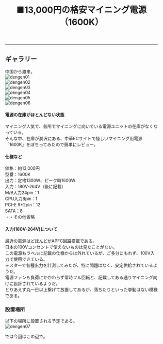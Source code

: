 ﻿---
layout: post
title: ■13,000円の格安マイニング電源（1600K）
---
---

## **ギャラリー**
中国から渡来。  
![dengen01](https://beni2nd.github.io/images/mining0002.jpg "mining0002")  
![dengen02](https://beni2nd.github.io/images/mining0003.jpg "mining0003")  
![dengen03](https://beni2nd.github.io/images/mining0004.jpg "mining0004")  
![dengen04](https://beni2nd.github.io/images/mining0005.jpg "mining0005")  
![dengen05](https://beni2nd.github.io/images/mining0006.jpg "mining0006")  
![dengen06](https://beni2nd.github.io/images/mining0007.jpg "mining0007")  


#### **電源の在庫がほとんどない状態**

マイニング人気で、各所でマイニングに向いている電源ユニットの在庫がなくなっている。  
そんな中、在庫が潤沢にある、中華ECサイトで怪しいマイニング用電源「1600K」をぽちってみたので簡単にレビュー。  


#### **仕様など**

価格：約13,000円  
型番：1600K  
出力：定格1300W、ピーク時1600W  
入力：180V-264V（後に記載）  
M/B入力24pin：1  
CPU入力8pin：1  
PCI-E 6+2pin：12  
SATA：8  
・・その他省略  

#### **入力(180V-264V)について**
最近の電源はどほんどがAPFC回路搭載である。  
日本の100Vコンセントで使えないものは見たことがない。  
この電源もラベルに記載の仕様からは外れているが、ご多分にもれず、100V入力で使用できている。  
テスターで各種出力を計測してみたが、特に問題はなく、安定供給されているようだ。  
電源ファンも負荷にかかわらず常時フル回転と、記載してある通りマイニング向けに設計されているようだ。  
とりあえず丸一日以上繋げて放置してあるが、落ちたりといった挙動はない模様である。  

### **設置場所**

以下の場所に設置される予定である。  
![dengen07](https://beni2nd.github.io/images/mining0008.jpg "mining0008")  


では今回はこの辺で。  
